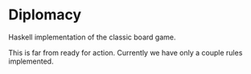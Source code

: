 # Diplomacy

Haskell implementation of the classic board game.

This is far from ready for action. Currently we have only a couple rules
implemented.
